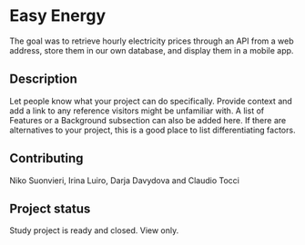 # Easy Energy
The goal was to retrieve hourly electricity prices through an API from a web address, store them in our own database, and display them in a mobile app. 

## Description
Let people know what your project can do specifically. Provide context and add a link to any reference visitors might be unfamiliar with. A list of Features or a Background subsection can also be added here. If there are alternatives to your project, this is a good place to list differentiating factors.

## Contributing
Niko Suonvieri, Irina Luiro, Darja Davydova and Claudio Tocci

## Project status
Study project is ready and closed. View only.
